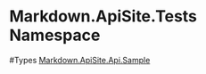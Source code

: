 Markdown.ApiSite.Tests Namespace
===============
#Types
[Markdown.ApiSite.Api.Sample](Markdown.ApiSite.Api.Sample/README.md)

